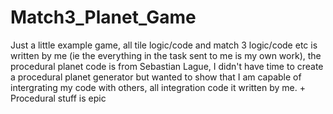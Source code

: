 # Match3_Planet_Game

Just a little example game, all tile logic/code and match 3 logic/code etc is written by me (ie the everything in the task sent to me is my own work), the procedural planet code is from Sebastian Lague, I didn't have time to create a procedural planet generator but wanted to show that I am capable of intergrating my code with others, all integration code it written by me. + Procedural stuff is epic
